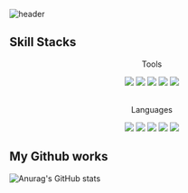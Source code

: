 <!--
**chosungsu/chosungsu** is a ✨ _special_ ✨ repository because its `README.md` (this file) appears on your GitHub profile.

Here are some ideas to get you started:

- 🔭 I’m currently working on ...
- 🌱 I’m currently learning ...
- 👯 I’m looking to collaborate on ...
- 🤔 I’m looking for help with ...
- 💬 Ask me about ...
- 📫 How to reach me: ...
- 😄 Pronouns: ...
- ⚡ Fun fact: ...
-->
![header](https://capsule-render.vercel.app/api?type=wave&color=auto&height=300&section=header&text=Chosungsu&fontSize=90)

## Skill Stacks
<div align="center">
  <p>Tools</p>
  <div align="center">
    <img src="https://img.shields.io/badge/Android Studio-gray?style=flat&logo=Android Studio&logoColor=#3DDC84"/>
    <img src="https://img.shields.io/badge/Visual Studio-gray?style=flat&logo=Visual Studio&logoColor=#5C2D91"/>
    <img src="https://img.shields.io/badge/Visual Studio Code-gray?style=flat&logo=Visual Studio Code&logoColor=#007ACC"/>
    <img src="https://img.shields.io/badge/RStudio-gray?style=flat&logo=RStudio&logoColor=#75AADB"/>
    <img src="https://img.shields.io/badge/Jupyter-gray?style=flat&logo=Jupyter&logoColor=#F37626"/>
  </div>
  <br>
  <p>Languages</p>
  <div align="center">
    <img src="https://img.shields.io/badge/Java-gray?style=flat&logo=Java&logoColor=#007396"/>
    <img src="https://img.shields.io/badge/JavaScript-gray?style=flat&logo=JavaScript&logoColor=#F7DF1E"/>
    <img src="https://img.shields.io/badge/Python-gray?style=flat&logo=Python&logoColor=#3776AB"/>
    <img src="https://img.shields.io/badge/R-gray?style=flat&logo=R&logoColor=#276DC3"/>
    <img src="https://img.shields.io/badge/C-gray?style=flat&logo=C&logoColor=#A8B9CC"/>
  </div>
</div>

## My Github works
![Anurag's GitHub stats](https://github-readme-stats.vercel.app/api?username=chosungsu&show_icons=true&theme=radical)
